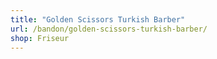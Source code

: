 ```yaml
---
title: "Golden Scissors Turkish Barber"
url: /bandon/golden-scissors-turkish-barber/
shop: Friseur
---
```

